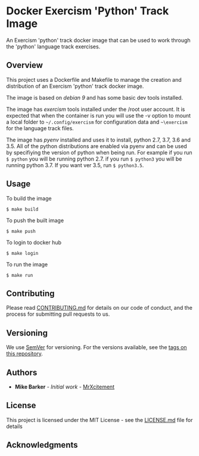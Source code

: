 # Docker Exercism 'Python' Track Image
An Exercism 'python' track docker image that can be used to work through the
'python' language track exercises.

## Overview
This project uses a Dockerfile and Makefile to manage the creation and
distribution of an Exercism 'python' track docker image.

The image is based on *debian 9* and has some basic dev tools installed.

The image has *exercism* tools installed under the /root user account. It is
expected that when the container is run you will use the -v option to mount a
local folder to ```~/.config/exercism``` for configuration data and
```~\exercism``` for the language track files.

The image has *pyenv* installed and uses it to install, python 2.7, 3.7, 3.6 and
3.5. All of the python distributions are enabled via pyenv and can be used by
specifiying the version of python when being run. For example if you run ```$
python``` you will be running python 2.7. if you run ```$ python3``` you will
be running python 3.7. If you want ver 3.5, run ```$ python3.5```.


## Usage
To build the image

```
$ make build
```

To push the built image

```
$ make push
```

To login to docker hub

```
$ make login
```

To run the image

```
$ make run
```

## Contributing

Please read [CONTRIBUTING.md](CONTRIBUTING.md) for details on our code of
conduct, and the process for submitting pull requests to us.

## Versioning

We use [SemVer](http://semver.org/) for versioning. For the versions available,
see the [tags on this repository](https://github.com/mrxcitement/exercism-base/tags). 

## Authors

* **Mike Barker** - *Initial work* - [MrXcitement](https://github.com/mrxcitement)

## License

This project is licensed under the MIT License - see the [LICENSE.md](LICENSE.md) file for details

## Acknowledgments

